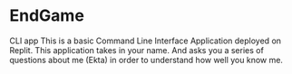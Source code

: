 # EndGame
CLI app
This is a basic Command Line Interface Application deployed on Replit. 
This application takes in your name. And asks you a series of questions about me (Ekta) in order to understand how well you know me.
